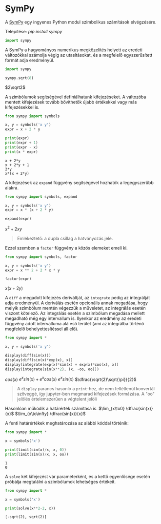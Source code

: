 # SymPy
A [SymPy](https://sympy.org) egy ingyenes Python modul szimbolikus számítások elvégzésére.

Telepítése: _pip install sympy_
```python
import sympy
```

A SymPy a hagyományos numerikus megközelítés helyett az eredeti változókkal számolja végig az utasításokat, és a megfelelő egyszerűsített formát adja eredményül.
```python
import sympy

sympy.sqrt(8)
```
$2\sqrt2$

A szimbólumok segítségével definiálhatunk kifejezéseket. A változóba mentett kifejezések tovább bővíthetők újabb értékekkel vagy más kifejezésekkel is.
```python
from sympy import symbols

x, y = symbols('x y')
expr = x + 2 * y

print(expr)
print(expr + 1)
print(expr - x)
print(x * expr)
```
```
x + 2*y
x + 2*y + 1
2*y
x*(x + 2*y)
```

A kifejezések az `expand` függvény segítségével hozhatók a legegyszerűbb alakra.
```python
from sympy import symbols, expand

x, y = symbols('x y')
expr = x * (x + 2 * y)

expand(expr)
```
$x^2 + 2xy$
> Emlékeztető: a dupla csillag a hatványozás jele. 

Ezzel szemben a `factor` függvény a közös elemeket emeli ki. 
```python
from sympy import symbols, factor

x, y = symbols('x y')
expr = x ** 2 + 2 * x * y

factor(expr)
```
$x(x+2y)$

A `diff` a megadott kifejezés deriváltját, az `integrate` pedig az integrálját adja eredményül. A deriválás esetén opcionális annak megadása, hogy melyik szimbólum mentén végezzük a műveletet, az integrálás esetén viszont kötelező. Az integrálás esetén a szimbólum megadása mellett megadható még egy intervallum is. Ilyenkor az eredmény az eredeti függvény adott intervalluma alá eső terület (ami az integrálba történő megfelelő behelyettesítéssel áll elő).
```python
from sympy import *

x, y = symbols('x y')

display(diff(sin(x)))
display(diff(sin(x)*exp(x), x))
display(integrate(exp(x)*sin(x) + exp(x)*cos(x), x))
display(integrate(sin(x**2), (x, -oo, oo)))
```
$cos(x)$
$e^xsin(x) + e^xcos(x)$
$e^xsin(x)$
$\dfrac{\sqrt{2}\sqrt{\pi}}{2}$
> A `display` parancs hasonló a `print`-hez, de nem feltétlenül konvertál szöveggé, így jupyter-ben megmarad kifejezések formázása.
> A "oo" jelölés értelemszerűen a végtelent jelöli

Hasonlóan működik a határérték számítása is. 
$\lim_{x\to0} \dfrac{sin(x)}{x}$
$\lim_{x\to\infty} \dfrac{sin(x)}{x}$

A fenti határértékek meghatározása az alábbi kóddal történik:
```python
from sympy import *

x = symbols('x')

print(limit(sin(x)/x, x, 0))
print(limit(sin(x)/x, x, oo))
```
```
1
0
```
A `solve` két kifejezést vár paraméterként, és a kettő egyenlősége esetén próbálja megtalálni a szimbólumok lehetséges értékeit.
```python
from sympy import *

x = symbols('x')

print(solve(x**2-2, x))
```
```
[-sqrt(2), sqrt(2)]
```

